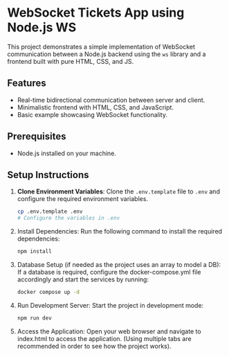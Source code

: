 # WebSocket Tickets App using Node.js WS

This project demonstrates a simple implementation of WebSocket communication between a Node.js backend using the `ws` library and a frontend built with pure HTML, CSS, and JS.

## Features

- Real-time bidirectional communication between server and client.
- Minimalistic frontend with HTML, CSS, and JavaScript.
- Basic example showcasing WebSocket functionality.

## Prerequisites

- Node.js installed on your machine.


## Setup Instructions

1. **Clone Environment Variables**: Clone the `.env.template` file to `.env` and configure the required environment variables.

   ```bash
   cp .env.template .env
   # Configure the variables in .env
    ```
2. Install Dependencies: Run the following command to install the required dependencies:

    ```bash
    npm install
    ```
3. Database Setup (if needed as the project uses an array to model a DB): If a database is required, configure the docker-compose.yml file accordingly and start the services by running:
    ```bash
    docker compose up -d
    ```

4. Run Development Server: Start the project in development mode:
    ```bash
    npm run dev
    ```

5. Access the Application: Open your web browser and navigate to index.html to access the application. (Using multiple tabs are recommended in order to see how the project works).